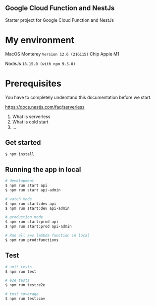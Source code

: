 ## Google Cloud Function and NestJs

Starter project for Google Cloud Function and NestJs

# My environment

MacOS Monterey `Version 12.6 (21G115)`
Chip Apple M1

NodeJs `18.15.0 (with npm 9.5.0)`

# Prerequisites

You have to completely understand this documentation before we start.

https://docs.nestjs.com/faq/serverless

1. What is serverless
2. What is cold start
3. ...

## Get started

```bash
$ npm install
```

## Running the app in local

```bash
# development
$ npm run start api
$ npm run start api-admin

# watch mode
$ npm run start:dev api
$ npm run start:dev api-admin

# production mode
$ npm run start:prod api
$ npm run start:prod api-admin

# Run all aws lambda function in local
$ npm run prod:functions
```

## Test

```bash
# unit tests
$ npm run test

# e2e tests
$ npm run test:e2e

# test coverage
$ npm run test:cov
```
